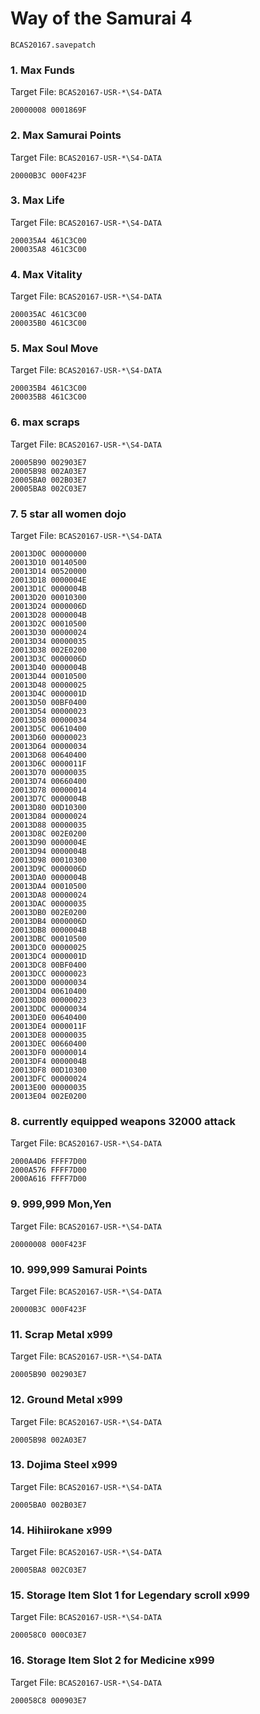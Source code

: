 #  Way of the Samurai 4 

`BCAS20167.savepatch`

### 1. Max Funds

Target File: `BCAS20167-USR-*\S4-DATA`

```
20000008 0001869F
```

### 2. Max Samurai Points

Target File: `BCAS20167-USR-*\S4-DATA`

```
20000B3C 000F423F
```

### 3. Max Life

Target File: `BCAS20167-USR-*\S4-DATA`

```
200035A4 461C3C00
200035A8 461C3C00
```

### 4. Max Vitality

Target File: `BCAS20167-USR-*\S4-DATA`

```
200035AC 461C3C00
200035B0 461C3C00
```

### 5. Max Soul Move

Target File: `BCAS20167-USR-*\S4-DATA`

```
200035B4 461C3C00
200035B8 461C3C00
```

### 6. max scraps

Target File: `BCAS20167-USR-*\S4-DATA`

```
20005B90 002903E7
20005B98 002A03E7
20005BA0 002B03E7
20005BA8 002C03E7
```

### 7. 5 star all women dojo

Target File: `BCAS20167-USR-*\S4-DATA`

```
20013D0C 00000000
20013D10 00140500
20013D14 00520000
20013D18 0000004E
20013D1C 0000004B
20013D20 00010300
20013D24 0000006D
20013D28 0000004B
20013D2C 00010500
20013D30 00000024
20013D34 00000035
20013D38 002E0200
20013D3C 0000006D
20013D40 0000004B
20013D44 00010500
20013D48 00000025
20013D4C 0000001D
20013D50 00BF0400
20013D54 00000023
20013D58 00000034
20013D5C 00610400
20013D60 00000023
20013D64 00000034
20013D68 00640400
20013D6C 0000011F
20013D70 00000035
20013D74 00660400
20013D78 00000014
20013D7C 0000004B
20013D80 00D10300
20013D84 00000024
20013D88 00000035
20013D8C 002E0200
20013D90 0000004E
20013D94 0000004B
20013D98 00010300
20013D9C 0000006D
20013DA0 0000004B
20013DA4 00010500
20013DA8 00000024
20013DAC 00000035
20013DB0 002E0200
20013DB4 0000006D
20013DB8 0000004B
20013DBC 00010500
20013DC0 00000025
20013DC4 0000001D
20013DC8 00BF0400
20013DCC 00000023
20013DD0 00000034
20013DD4 00610400
20013DD8 00000023
20013DDC 00000034
20013DE0 00640400
20013DE4 0000011F
20013DE8 00000035
20013DEC 00660400
20013DF0 00000014
20013DF4 0000004B
20013DF8 00D10300
20013DFC 00000024
20013E00 00000035
20013E04 002E0200
```

### 8. currently equipped weapons 32000 attack

Target File: `BCAS20167-USR-*\S4-DATA`

```
2000A4D6 FFFF7D00
2000A576 FFFF7D00
2000A616 FFFF7D00
```

### 9. 999,999 Mon,Yen

Target File: `BCAS20167-USR-*\S4-DATA`

```
20000008 000F423F
```

### 10. 999,999 Samurai Points

Target File: `BCAS20167-USR-*\S4-DATA`

```
20000B3C 000F423F
```

### 11. Scrap Metal x999

Target File: `BCAS20167-USR-*\S4-DATA`

```
20005B90 002903E7
```

### 12. Ground Metal x999

Target File: `BCAS20167-USR-*\S4-DATA`

```
20005B98 002A03E7
```

### 13. Dojima Steel x999

Target File: `BCAS20167-USR-*\S4-DATA`

```
20005BA0 002B03E7
```

### 14. Hihiirokane x999

Target File: `BCAS20167-USR-*\S4-DATA`

```
20005BA8 002C03E7
```

### 15. Storage Item Slot 1 for Legendary scroll x999

Target File: `BCAS20167-USR-*\S4-DATA`

```
200058C0 000C03E7
```

### 16. Storage Item Slot 2 for Medicine x999

Target File: `BCAS20167-USR-*\S4-DATA`

```
200058C8 000903E7
```

